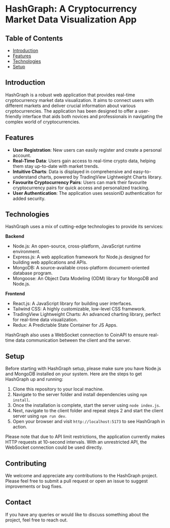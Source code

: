 # HashGraph: A Cryptocurrency Market Data Visualization App

## Table of Contents

- [Introduction](https://chat.openai.com/?model=gpt-4#introduction)
- [Features](https://chat.openai.com/?model=gpt-4#features)
- [Technologies](https://chat.openai.com/?model=gpt-4#technologies)
- [Setup](https://chat.openai.com/?model=gpt-4#setup)

## Introduction

HashGraph is a robust web application that provides real-time cryptocurrency market data visualization. It aims to connect users with different markets and deliver crucial information about various cryptocurrencies. The application has been designed to offer a user-friendly interface that aids both novices and professionals in navigating the complex world of cryptocurrencies.

## Features

- **User Registration**: New users can easily register and create a personal account.
- **Real-Time Data**: Users gain access to real-time crypto data, helping them stay up-to-date with market trends.
- **Intuitive Charts**: Data is displayed in comprehensive and easy-to-understand charts, powered by TradingView Lightweight Charts library.
- **Favourite Cryptocurrency Pairs**: Users can mark their favourite cryptocurrency pairs for quick access and personalized tracking.
- **User Authentication**: The application uses sessionID authentication for added security.

## Technologies

HashGraph uses a mix of cutting-edge technologies to provide its services:

**Backend**

- Node.js: An open-source, cross-platform, JavaScript runtime environment.
- Express.js: A web application framework for Node.js designed for building web applications and APIs.
- MongoDB: A source-available cross-platform document-oriented database program.
- Mongoose: An Object Data Modeling (ODM) library for MongoDB and Node.js.

**Frontend**

- React.js: A JavaScript library for building user interfaces.
- Tailwind CSS: A highly customizable, low-level CSS framework.
- TradingView Lightweight Charts: An advanced charting library, perfect for real-time data visualization.
- Redux: A Predictable State Container for JS Apps.

HashGraph also uses a WebSocket connection to CoinAPI to ensure real-time data communication between the client and the server.

## Setup

Before starting with HashGraph setup, please make sure you have Node.js and MongoDB installed on your system. Here are the steps to get HashGraph up and running:

1. Clone this repository to your local machine.
2. Navigate to the server folder and install dependencies using `npm install`.
3. Once the installation is complete, start the server using `node index.js`.
4. Next, navigate to the client folder and repeat steps 2 and start the client server using `npm run dev`.
5. Open your browser and visit `http://localhost:5173` to see HashGraph in action.

Please note that due to API limit restrictions, the application currently makes HTTP requests at 10-second intervals. With an unrestricted API, the WebSocket connection could be used directly.

## Contributing

We welcome and appreciate any contributions to the HashGraph project. Please feel free to submit a pull request or open an issue to suggest improvements or bug fixes.

## Contact

If you have any queries or would like to discuss something about the project, feel free to reach out.